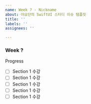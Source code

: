 ```yaml
---
name: Week ? - Nickname
about: 아요단의 SwiftUI 스터디 이슈 템플릿
title: ''
labels: ''
assignees: ''

---
```


### Week ?
Progress
- [ ] Section 1 수강
- [ ] Section 1 수강
- [ ] Section 1 수강
- [ ] Section 1 수강
- [ ] Section 1 수강
